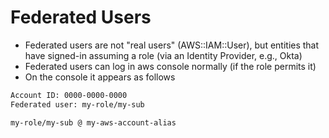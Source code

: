 # Federated Users

- Federated users are not "real users" (AWS::IAM::User), but entities that have signed-in assuming a role (via an Identity Provider, e.g., Okta)
- Federated users can log in aws console normally (if the role permits it)
- On the console it appears as follows

```txt
Account ID: 0000-0000-0000
Federated user: my-role/my-sub

my-role/my-sub @ my-aws-account-alias
```
